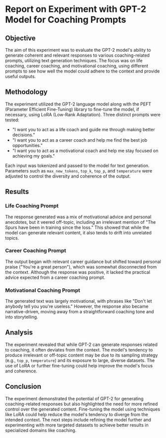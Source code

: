 # Report on Experiment with GPT-2 Model for Coaching Prompts

## Objective
The aim of this experiment was to evaluate the GPT-2 model's ability to generate coherent and relevant responses to various coaching-related prompts, utilizing text generation techniques. The focus was on life coaching, career coaching, and motivational coaching, using different prompts to see how well the model could adhere to the context and provide useful outputs.

## Methodology
The experiment utilized the GPT-2 language model along with the PEFT (Parameter Efficient Fine-Tuning) library to fine-tune the model, if necessary, using LoRA (Low-Rank Adaptation). Three distinct prompts were tested:

- "I want you to act as a life coach and guide me through making better decisions."
- "I want you to act as a career coach and help me find the best job opportunities."
- "I want you to act as a motivational coach and help me stay focused on achieving my goals."

Each input was tokenized and passed to the model for text generation. Parameters such as `max_new_tokens`, `top_k`, `top_p`, and `temperature` were adjusted to control the diversity and coherence of the output.

## Results

### Life Coaching Prompt
The response generated was a mix of motivational advice and personal anecdotes, but it veered off-topic, including an irrelevant mention of "The Spurs have been in training since the loss." This showed that while the model can generate relevant content, it also tends to drift into unrelated topics.

### Career Coaching Prompt
The output began with relevant career guidance but shifted toward personal praise ("You're a great person"), which was somewhat disconnected from the context. Although the response was positive, it lacked the practical advice expected from a career coaching prompt.

### Motivational Coaching Prompt
The generated text was largely motivational, with phrases like "Don't let anybody tell you you're useless." However, the response also became narrative-driven, moving away from a straightforward coaching tone and into storytelling.

## Analysis
The experiment revealed that while GPT-2 can generate responses related to coaching, it often deviates from the context. The model's tendency to produce irrelevant or off-topic content may be due to its sampling strategy (e.g., `top_p`, `temperature`) and its exposure to large, diverse datasets. The use of LoRA or further fine-tuning could help improve the model's focus and coherence.

## Conclusion
The experiment demonstrated the potential of GPT-2 for generating coaching-related responses but also highlighted the need for more refined control over the generated content. Fine-tuning the model using techniques like LoRA could help reduce the model's tendency to diverge from the intended context. The next steps include refining the model further and experimenting with more targeted datasets to achieve better results in specialized domains like coaching.
